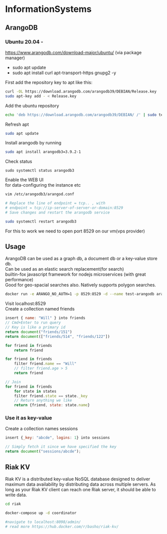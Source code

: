 # InformationSystems

## ArangoDB

### Ubuntu 20.04 -

https://www.arangodb.com/download-major/ubuntu/
(via package manager)

- sudo apt update
- sudo apt install curl apt-transport-https gnupg2 -y

First add the repository key to apt like this:

```bash
curl -OL https://download.arangodb.com/arangodb39/DEBIAN/Release.key
sudo apt-key add - < Release.key
```

Add the ubuntu repository

```bash
echo 'deb https://download.arangodb.com/arangodb39/DEBIAN/ /' | sudo tee /etc/apt/sources.list.d/arangodb.list
```

Refresh apt

```bash
sudo apt update
```

Install arangodb by running

```bash
sudo apt install arangodb3=3.9.2-1
```

Check status

```
sudo systemctl status arangodb3
```

Enable the WEB UI  
for data-configuring the instance etc

```bash
vim /etc/arangodb3/arangod.conf

# Replace the line of endpoint = tcp.. , with
# endpoint = tcp://ip-server-of-server-or-domain:8529
# Save changes and restart the arangodb service

sudo systemctl restart arangodb3
```

For this to work we need to open port 8529 on our vm(vps provider)

## Usage

ArangoDB can be used as a graph db, a document db or a key-value store db.  
Can be used as an elastic search replacement(for search)  
builtin-fox javascript framework for nodejs microservices (with great performance)  
Good for geo-spacial searches also. Natively supports polygon searches.

```bash
docker run -e ARANGO_NO_AUTH=1 -p 8529:8529 -d --name test-arangodb arangodb
```

Visit localhost:8529  
Create a collection named friends

```js
insert { name: "Will" } into friends
// Cmd+Enter to run query
// Key is like a primary id
return document("friends/151")
return document(["friends/514", "friends/122"])

for friend in friends
    return friend

for friend in friends
    filter friend.name == "Will"
    // filter friend.age > 5
    return friend

// Join
for friend in friends
    for state in states
    filter friend.state == state._key
    // Return anything we like
    return {friend, state: state.name}
```

### Use it as key-value

Create a collection names sessions

```js
insert {_key: "abcde", logins: 1} into sessions

// Simply fetch it since we have specified the key
return document("sessions/abcde");
```

## Riak KV

Riak KV is a distributed key-value NoSQL database designed to deliver maximum data availability by distributing data across multiple servers. As long as your Riak KV client can reach one Riak server, it should be able to write data.

```bash
cd riak

docker-compose up -d coordinator

#navigate to localhost:8098/admin/
# read more https://hub.docker.com/r/basho/riak-kv/
```
